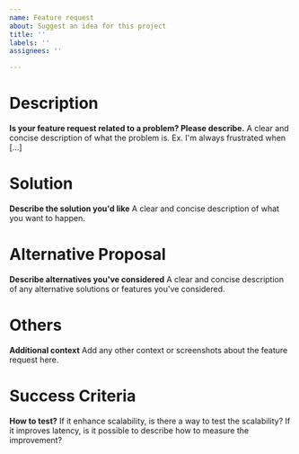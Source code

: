 ```yaml
---
name: Feature request
about: Suggest an idea for this project
title: ''
labels: ''
assignees: ''

---
```


# Description

**Is your feature request related to a problem? Please describe.**
A clear and concise description of what the problem is. Ex. I'm always frustrated when [...]

# Solution

**Describe the solution you'd like**
A clear and concise description of what you want to happen.

# Alternative Proposal

**Describe alternatives you've considered**
A clear and concise description of any alternative solutions or features you've considered.

# Others

**Additional context**
Add any other context or screenshots about the feature request here.

# Success Criteria

**How to test?**
If it enhance scalability, is there a way to test the scalability? If it improves latency, is it possible to describe how to measure the improvement?

